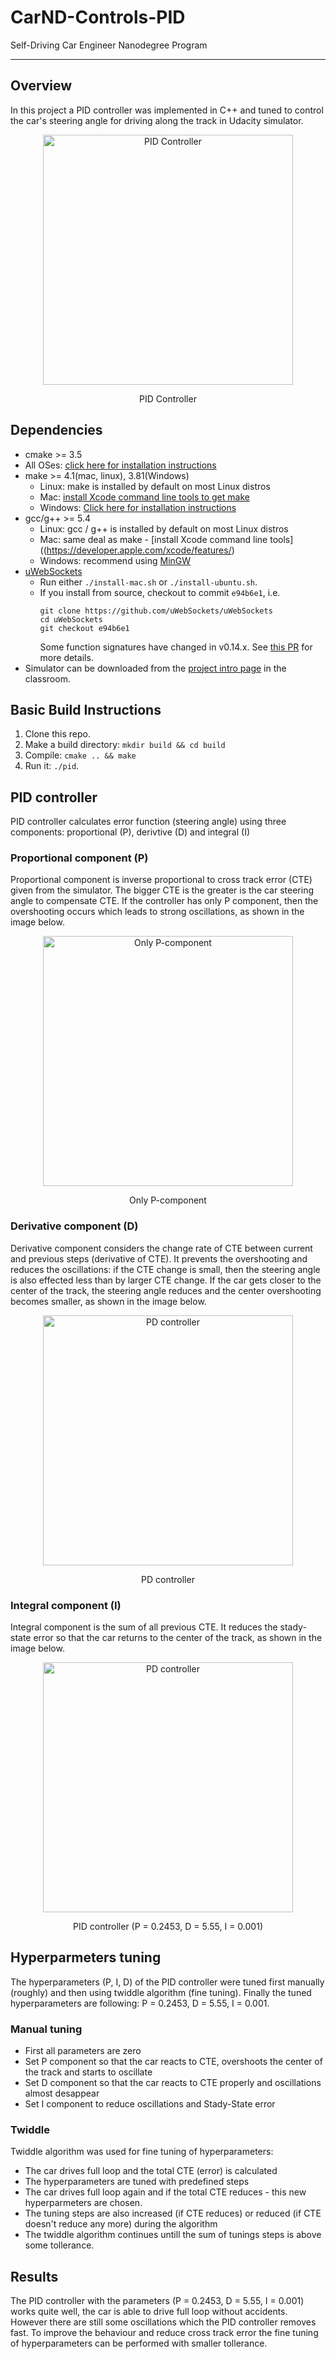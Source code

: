 # CarND-Controls-PID
Self-Driving Car Engineer Nanodegree Program

---

## Overview

In this project a PID controller was implemented in C++ and tuned to control the car's steering angle for driving along the track in Udacity simulator. 

<p align="center">
  <img src="./images/left_turn.gif" title = "PID Controller" alt = "PID Controller" width = "400" />
</p>
<center>PID Controller</center>

## Dependencies

* cmake >= 3.5
 * All OSes: [click here for installation instructions](https://cmake.org/install/)
* make >= 4.1(mac, linux), 3.81(Windows)
  * Linux: make is installed by default on most Linux distros
  * Mac: [install Xcode command line tools to get make](https://developer.apple.com/xcode/features/)
  * Windows: [Click here for installation instructions](http://gnuwin32.sourceforge.net/packages/make.htm)
* gcc/g++ >= 5.4
  * Linux: gcc / g++ is installed by default on most Linux distros
  * Mac: same deal as make - [install Xcode command line tools]((https://developer.apple.com/xcode/features/)
  * Windows: recommend using [MinGW](http://www.mingw.org/)
* [uWebSockets](https://github.com/uWebSockets/uWebSockets)
  * Run either `./install-mac.sh` or `./install-ubuntu.sh`.
  * If you install from source, checkout to commit `e94b6e1`, i.e.
    ```
    git clone https://github.com/uWebSockets/uWebSockets 
    cd uWebSockets
    git checkout e94b6e1
    ```
    Some function signatures have changed in v0.14.x. See [this PR](https://github.com/udacity/CarND-MPC-Project/pull/3) for more details.
* Simulator can be downloaded from the [project intro page](https://github.com/udacity/self-driving-car-sim/releases) in the classroom.



## Basic Build Instructions

1. Clone this repo.
2. Make a build directory: `mkdir build && cd build`
3. Compile: `cmake .. && make`
4. Run it: `./pid`. 



## PID controller

PID controller calculates error function (steering angle) using three components: proportional (P), derivtive (D) and integral (I)

### Proportional component (P)

Proportional component is inverse proportional to cross track error (CTE) given from the simulator. The bigger CTE is the greater is the car steering angle to compensate CTE. If the controller has only P component, then the overshooting occurs which leads to strong oscillations, as shown in the image below.

<p align="center">
  <img src="./images/only_P.gif" title = "Only P-component" alt = "Only P-component" width = "400" />
</p>
<center>Only P-component</center>

### Derivative component (D)

Derivative component considers the change rate of CTE between current and previous steps (derivative of CTE). It prevents the overshooting and reduces the oscillations: if the CTE change is small, then the steering angle is also effected less than by larger CTE change. If the car gets closer to the center of the track, the steering angle reduces and the center overshooting becomes smaller, as shown in the image below.

<p align="center">
  <img src="./images/only_PD.gif" title = "PD controller" alt = "PD controller" width = "400" />
</p>
<center>PD controller</center>

### Integral component (I)

Integral component is the sum of all previous CTE. It reduces the stady-state error so that the car returns to the center of the track, as shown in the image below.

<p align="center">
  <img src="./images/PID.gif" title = "PID controller" alt = "PD controller" width = "400" />
</p>
<center>PID controller (P = 0.2453, D = 5.55, I = 0.001)</center>


## Hyperparmeters tuning

The hyperparameters (P, I, D) of the PID controller were tuned first manually (roughly) and then using twiddle algorithm (fine tuning). Finally the tuned hyperparameters are following: P = 0.2453, D = 5.55, I = 0.001.

### Manual tuning

* First all parameters are zero
* Set P component so that the car reacts to CTE, overshoots the center of the track and starts to oscillate
* Set D component so that the car reacts to CTE properly and oscillations almost desappear
* Set I component to reduce oscillations and Stady-State error

### Twiddle

Twiddle algorithm was used for fine tuning of hyperparameters:

* The car drives full loop and the total CTE (error) is calculated
* The hyperparameters are tuned with predefined steps
* The car drives full loop again and if the total CTE reduces - this new hyperparmeters are chosen.
* The tuning steps are also increased (if CTE reduces) or reduced (if CTE doesn't reduce any more) during the algorithm
* The twiddle algorithm continues untill the sum of tunings steps is above some tollerance.

## Results

The PID controller with the parameters (P = 0.2453, D = 5.55, I = 0.001) works quite well, the car is able to drive full loop without accidents. However there are still some oscillations which the PID controller removes fast. To improve the behaviour and reduce cross track error the fine tuning of hyperparameters can be performed with smaller tollerance.
